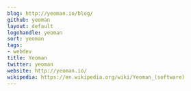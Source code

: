 ```yaml
---
blog: http://yeoman.io/blog/
github: yeoman
layout: default
logohandle: yeoman
sort: yeoman
tags:
- webdev
title: Yeoman
twitter: yeoman
website: http://yeoman.io/
wikipedia: https://en.wikipedia.org/wiki/Yeoman_(software)
---
```

